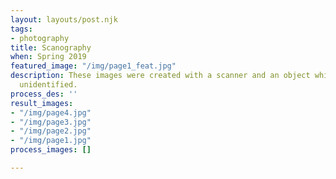 ```yaml
---
layout: layouts/post.njk
tags:
- photography
title: Scanography
when: Spring 2019
featured_image: "/img/page1_feat.jpg"
description: These images were created with a scanner and an object which will remain
  unidentified.
process_des: ''
result_images:
- "/img/page4.jpg"
- "/img/page3.jpg"
- "/img/page2.jpg"
- "/img/page1.jpg"
process_images: []

---
```

